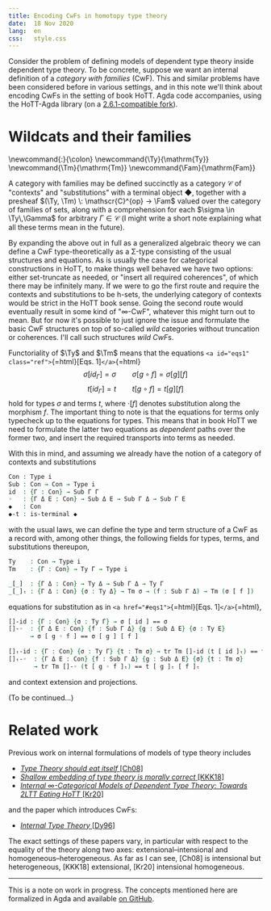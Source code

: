 ```yaml
---
title: Encoding CwFs in homotopy type theory
date:  18 Nov 2020
lang:  en
css:   style.css
---
```


Consider the problem of defining models of dependent type theory inside dependent type theory.
To be concrete, suppose we want an internal definition of a *category with families* (CwF).
This and similar problems have been considered before in various settings, and in this note we'll think about encoding CwFs in the setting of book HoTT.
Agda code accompanies, using the HoTT-Agda library (on a [2.6.1-compatible fork](https://github.com/awswan/HoTT-Agda/tree/agda-2.6.1-compatible)).

# Wildcats and their families

\newcommand{\:}{\colon}
\newcommand{\Ty}{\mathrm{Ty}}
\newcommand{\Tm}{\mathrm{Tm}}
\newcommand{\Fam}{\mathrm{Fam}}

A category with families may be defined succinctly as a category $\mathscr{C}$ of "contexts" and "substitutions" with a terminal object ◆, together with a presheaf $(\Ty, \Tm) \: \mathscr{C}^{op} → \Fam$ valued over the category of families of sets, along with a comprehension for each $\sigma \in \Ty\,\Gamma$ for arbitrary $\Gamma \in \mathscr{C}$ (I might write a short note explaining what all these terms mean in the future).

By expanding the above out in full as a generalized algebraic theory we can define a CwF type-theoretically as a Σ-type consisting of the usual structures and equations.
As is usually the case for categorical constructions in HoTT, to make things well behaved we have two options: either set-truncate as needed, or "insert all required coherences", of which there may be infinitely many.
If we were to go the first route and require the contexts and substitutions to be h-sets, the underlying category of contexts would be strict in the HoTT book sense.
Going the second route would eventually result in some kind of "∞-CwF", whatever this might turn out to mean.
But for now it's possible to just ignore the issue and formulate the basic CwF structures on top of so-called _wild_ categories without truncation or coherences.
I'll call such structures *wild CwF*s.

Functoriality of $\Ty$ and $\Tm$ means that the equations `<a id="eqs1" class="ref">`{=html}[Eqs. 1]`</a>`{=html}
$$ \sigma [id_{\Gamma}] = \sigma \qquad \sigma [g \circ f] = \sigma [g] [f] $$
$$ t [id_{\Gamma}] = t \qquad t [g \circ f] = t [g] [f] $$
hold for types $\sigma$ and terms $t$, where $· [f]$ denotes substitution along the morphism $f$.
The important thing to note is that the equations for terms only typecheck up to the equations for types.
This means that in book HoTT we need to formulate the latter two equations as *dependent* paths over the former two, and insert the required transports into terms as needed.

With this in mind, and assuming we already have the notion of a category of contexts and substitutions
```agda
Con : Type i
Sub : Con → Con → Type i
id  : {Γ : Con} → Sub Γ Γ
◦   : {Γ Δ Ε : Con} → Sub Δ Ε → Sub Γ Δ → Sub Γ Ε
◆   : Con
◆-t : is-terminal ◆
```
with the usual laws, we can define the type and term structure of a CwF as a record with, among other things, the following fields for types, terms, and substitutions thereupon,
```agda
Ty    : Con → Type i
Tm    : {Γ : Con} → Ty Γ → Type i

_[_]  : {Γ Δ : Con} → Ty Δ → Sub Γ Δ → Ty Γ
_[_]ₜ : {Γ Δ : Con} {σ : Ty Δ} → Tm σ → (f : Sub Γ Δ) → Tm (σ [ f ])
```
equations for substitution as in `<a href="#eqs1">`{=html}[Eqs. 1]`</a>`{=html},
```agda
[]-id : {Γ : Con} {σ : Ty Γ} → σ [ id ] == σ
[]-◦  : {Γ Δ Ε : Con} {f : Sub Γ Δ} {g : Sub Δ Ε} {σ : Ty Ε}
	  → σ [ g ◦ f ] == σ [ g ] [ f ]
	  
[]ₜ-id : {Γ : Con} {σ : Ty Γ} {t : Tm σ} → tr Tm []-id (t [ id ]ₜ) == t
[]ₜ-◦  : {Γ Δ Ε : Con} {f : Sub Γ Δ} {g : Sub Δ Ε} {σ} {t : Tm σ}
       → tr Tm []-◦ (t [ g ◦ f ]ₜ) == t [ g ]ₜ [ f ]ₜ
```
and context extension and projections.

(To be continued...)

# Related work

Previous work on internal formulations of models of type theory includes

- [*Type Theory should eat itself* [Ch08]](https://www.sciencedirect.com/science/article/pii/S157106610800577X)
- [*Shallow embedding of type theory is morally correct* [KKK18]](https://arxiv.org/abs/1907.0756)
- [*Internal ∞-Categorical Models of Dependent Type Theory: Towards 2LTT Eating HoTT* [Kr20]](https://arxiv.org/abs/2009.01883)

and the paper which introduces CwFs:

- [*Internal Type Theory* [Dy96]](http://www.cse.chalmers.se/~peterd/papers/InternalTT.pdf)

The exact settings of these papers vary, in particular with respect to the equality of the theory along two axes: extensional–intensional and homogeneous–heterogeneous.
As far as I can see, [Ch08] is intensional but heterogeneous, [KKK18] extensional, [Kr20] intensional homogeneous.

---

This is a note on work in progress. The concepts mentioned here are formalized in Agda and available [on GitHub](https://github.com/jaycech3n/CwF).
